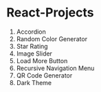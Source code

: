 # React-Projects

1. Accordion
2. Random Color Generator
3. Star Rating
4. Image Slider
5. Load More Button
6. Recursive Navigation Menu
7. QR Code Generator
8. Dark Theme
